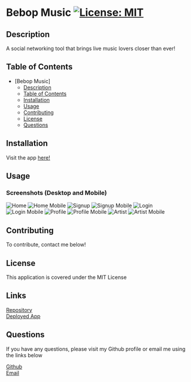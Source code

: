 # Bebop Music [![License: MIT](https://img.shields.io/badge/License-MIT-yellow.svg)](https://opensource.org/licenses/MIT)

## Description
A social networking tool that brings live music lovers closer than ever!

## Table of Contents
- [Bebop Music]
  - [Description](#description)
  - [Table of Contents](#table-of-contents)
  - [Installation](#installation)
  - [Usage](#usage)
  - [Contributing](#contributing)
  - [License](#license)
  - [Questions](#questions)

## Installation
Visit the app [here!](https://bebopmusic.herokuapp.com/)

## Usage
### Screenshots (Desktop and Mobile)
![Home](./public/screenshots/home-ss.png)
![Home Mobile](./public/screenshots/home-mobile-ss.png)
![Signup](./public/screenshots/signup-ss.png)
![Signup Mobile](./public/screenshots/signup-mobile-ss.png)
![Login](./public/screenshots/login-ss.png)
![Login Mobile](./public/screenshots/login-mobile-ss.png)
![Profile](./public/screenshots/profile-ss.png)
![Profile Mobile](./public/screenshots/profile-mobile-ss.png)
![Artist](./public/screenshots/artist-ss.png)
![Artist Mobile](./public/screenshots/artist-mobile-ss.png)

## Contributing
To contribute, contact me below!

## License
This application is covered under the MIT License

## Links
[Repository](https://github.com/deannaboiani/bebop)  
[Deployed App](https://bebop-music.herokuapp.com/)

## Questions
If you have any questions, please visit my Github profile or email me using the links below

[Github](https://github.com/dimitermusic)  
[Email](mailto:info@dimitermusic.com)